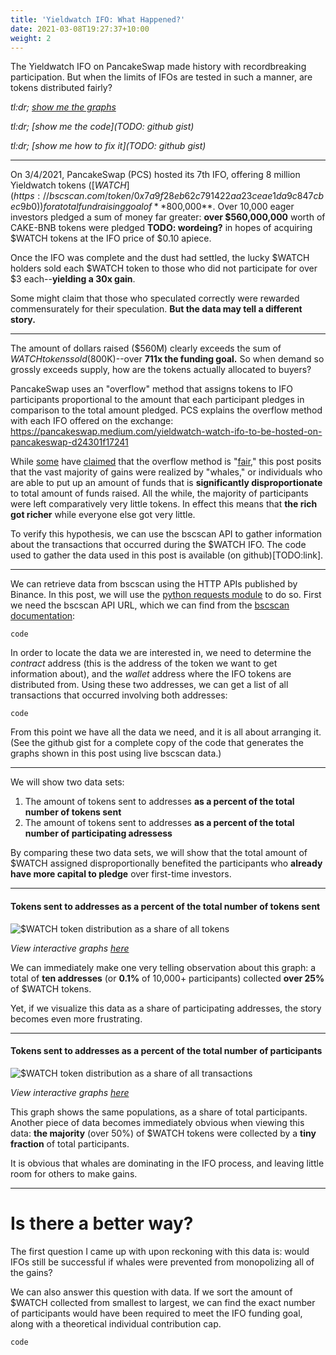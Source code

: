 ```yaml
---
title: 'Yieldwatch IFO: What Happened?'
date: 2021-03-08T19:27:37+10:00
weight: 2
---
```


The Yieldwatch IFO on PancakeSwap made history with recordbreaking participation. But when the limits of IFOs are
tested in such a manner, are tokens distributed fairly?

<!--more-->


_tl:dr; [show me the graphs](#tokens-sent-to-addresses-as-a-percent-of-the-total-number-of-tokens-sent)_

_tl:dr; [show me the code](TODO: github gist)_

_tl:dr; [show me how to fix it](TODO: github gist)_


-------------

On 3/4/2021, PancakeSwap (PCS) hosted its 7th IFO, offering 8 million Yieldwatch tokens
([$WATCH](https://bscscan.com/token/0x7a9f28eb62c791422aa23ceae1da9c847cbec9b0)) for a total fundraising goal
of **$800,000**. Over 10,000 eager investors pledged a sum of money far greater: **over $560,000,000**
worth of CAKE-BNB tokens were pledged **TODO: wordeing?** in hopes of acquiring $WATCH tokens at the
IFO price of $0.10 apiece.

Once the IFO was complete and the dust had settled, the lucky $WATCH holders sold each
$WATCH token to those who did not participate for over $3 each--**yielding a 30x gain**.

Some might claim that those who speculated correctly were rewarded commensurately for their speculation. **But the data may tell a
different story.**

------------

The amount of dollars raised ($560M) clearly exceeds the sum of $WATCH tokens sold ($800K)--over
**711x the funding goal.** So when demand so grossly exceeds supply, how are the tokens actually allocated to buyers?

PancakeSwap uses an "overflow" method that assigns tokens to IFO participants
proportional to the amount that each participant pledges in comparison to the
total amount pledged. PCS explains the overflow method with each IFO offered on
the exchange: https://pancakeswap.medium.com/yieldwatch-watch-ifo-to-be-hosted-on-pancakeswap-d24301f17241

While [some]() have [claimed]() that the overflow method is "[fair]()," this post posits that the vast majority of
gains were realized by "whales," or individuals who are
able to put up an amount of funds that is **significantly disproportionate** to total amount of funds raised. All the while,
the majority of participants were left comparatively very little tokens.
In effect this means that **the rich got richer** while everyone else got very little.

To verify this hypothesis, we can use the bscscan API to gather information
about the transactions that occurred during the $WATCH IFO. The code used to gather the data
used in this post is available (on github)[TODO:link].

------------

We can retrieve data from bscscan using the HTTP APIs published by Binance. In this post, we will use the
[python requests module]() to do so.
First we need the bscscan API URL, which we can find from the [bscscan documentation](https://bscscan.com/apis):

```
code
```

In order to locate the data we are interested in, we need to determine the _contract_ address (this is
the address of the token we want to get information about), and the _wallet_ address where the IFO
tokens are distributed from. Using these two addresses, we can get a list of all transactions that
occurred involving both addresses:

```
code
```

From this point we have all the data we need, and it is all about arranging it. (See the github gist for a
complete copy of the code that generates the graphs shown in this post using live bscscan data.)

------------

We will show two data sets:

1. The amount of tokens sent to addresses **as a percent of the total number of tokens sent**
1. The amount of tokens sent to addresses **as a percent of the total number of participating adressess**

By comparing these two data sets, we will show that the total amount of $WATCH assigned 
disproportionally benefited the participants who **already have more capital to pledge** over first-time investors.

---------

#### Tokens sent to addresses as a percent of the total number of tokens sent

![$WATCH token distribution as a share of all tokens](https://ifowatch.github.io/ifowatch/token.png)

_View interactive graphs [here](/ifowatch/yieldwatch-graphs/)_

We can immediately make one very telling observation about this graph:
a total of **ten addresses** (or **0.1%** of 10,000+ participants) collected **over 25%** of $WATCH tokens.

Yet, if we visualize this data as a share of participating addresses, the story becomes even more frustrating.

-------------

#### Tokens sent to addresses as a percent of the total number of participants

![$WATCH token distribution as a share of all transactions](https://ifowatch.github.io/ifowatch/tx.png)

_View interactive graphs [here](/ifowatch/yieldwatch-graphs/)_

This graph shows the same populations, as a share of total participants. Another piece of data becomes
immediately obvious when viewing this data: **the majority** (over 50%) of $WATCH tokens were collected by
a **tiny fraction** of total participants.

It is obvious that whales are dominating in the IFO process, and leaving little room for others to make gains.

--------------

# Is there a better way?

The first question I came up with upon reckoning with this data is: would IFOs still be successful if whales were
prevented from monopolizing all of the gains?

We can also answer this question with data. If we sort the amount of
$WATCH collected from smallest to largest, we can find the exact number of participants would have
been required to meet the IFO funding goal, along with a theoretical individual contribution cap.

```
code
```